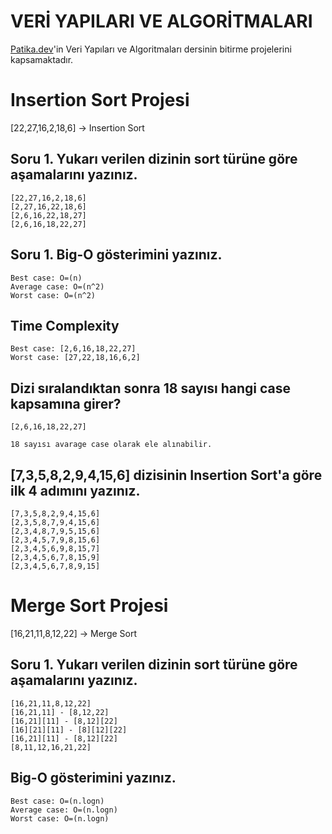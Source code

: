 # VERİ YAPILARI VE ALGORİTMALARI

[Patika.dev](https://patika.dev)'in Veri Yapıları ve Algoritmaları dersinin bitirme projelerini kapsamaktadır.

# Insertion Sort Projesi

[22,27,16,2,18,6] -> Insertion Sort

## Soru 1. Yukarı verilen dizinin sort türüne göre aşamalarını yazınız.

```
[22,27,16,2,18,6]
[2,27,16,22,18,6]
[2,6,16,22,18,27]
[2,6,16,18,22,27]
```

## Soru 1. Big-O gösterimini yazınız.

```
Best case: O=(n)
Average case: O=(n^2)
Worst case: O=(n^2)
```

## Time Complexity

```
Best case: [2,6,16,18,22,27]
Worst case: [27,22,18,16,6,2]
```

## Dizi sıralandıktan sonra 18 sayısı hangi case kapsamına girer?

```
[2,6,16,18,22,27]

18 sayısı avarage case olarak ele alınabilir.
```

## [7,3,5,8,2,9,4,15,6] dizisinin Insertion Sort'a göre ilk 4 adımını yazınız.

```
[7,3,5,8,2,9,4,15,6]
[2,3,5,8,7,9,4,15,6]
[2,3,4,8,7,9,5,15,6]
[2,3,4,5,7,9,8,15,6]
[2,3,4,5,6,9,8,15,7]
[2,3,4,5,6,7,8,15,9]
[2,3,4,5,6,7,8,9,15]
```

# Merge Sort Projesi

[16,21,11,8,12,22] -> Merge Sort

## Soru 1. Yukarı verilen dizinin sort türüne göre aşamalarını yazınız.

```
[16,21,11,8,12,22]
[16,21,11] - [8,12,22]
[16,21][11] - [8,12][22]
[16][21][11] - [8][12][22]
[16,21][11] - [8,12][22]
[8,11,12,16,21,22]
```

## Big-O gösterimini yazınız.

```
Best case: O=(n.logn)
Average case: O=(n.logn)
Worst case: O=(n.logn)
```
